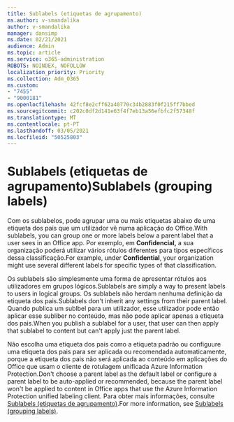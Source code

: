 ```yaml
---
title: Sublabels (etiquetas de agrupamento)
ms.author: v-smandalika
author: v-smandalika
manager: dansimp
ms.date: 02/21/2021
audience: Admin
ms.topic: article
ms.service: o365-administration
ROBOTS: NOINDEX, NOFOLLOW
localization_priority: Priority
ms.collection: Adm_O365
ms.custom:
- "7455"
- "9000181"
ms.openlocfilehash: 42fcf8e2cff62a40770c34b2883f0f215ff7bbed
ms.sourcegitcommit: c202c0df2d141e63f4f7eb13a56efbfc2f57348f
ms.translationtype: MT
ms.contentlocale: pt-PT
ms.lasthandoff: 03/05/2021
ms.locfileid: "50525803"
---
```

# <a name="sublabels-grouping-labels"></a><span data-ttu-id="153f2-102">Sublabels (etiquetas de agrupamento)</span><span class="sxs-lookup"><span data-stu-id="153f2-102">Sublabels (grouping labels)</span></span>

<span data-ttu-id="153f2-103">Com os sublabelos, pode agrupar uma ou mais etiquetas abaixo de uma etiqueta dos pais que um utilizador vê numa aplicação do Office.</span><span class="sxs-lookup"><span data-stu-id="153f2-103">With sublabels, you can group one or more labels below a parent label that a user sees in an Office app.</span></span> <span data-ttu-id="153f2-104">Por exemplo, em **Confidencial,** a sua organização poderá utilizar vários rótulos diferentes para tipos específicos dessa classificação.</span><span class="sxs-lookup"><span data-stu-id="153f2-104">For example, under **Confidential**, your organization might use several different labels for specific types of that classification.</span></span>

<span data-ttu-id="153f2-105">Os sublabels são simplesmente uma forma de apresentar rótulos aos utilizadores em grupos lógicos.</span><span class="sxs-lookup"><span data-stu-id="153f2-105">Sublabels are simply a way to present labels to users in logical groups.</span></span> <span data-ttu-id="153f2-106">Os sublabels não herdam nenhuma definição da etiqueta dos pais.</span><span class="sxs-lookup"><span data-stu-id="153f2-106">Sublabels don't inherit any settings from their parent label.</span></span> <span data-ttu-id="153f2-107">Quando publica um sublbel para um utilizador, esse utilizador pode então aplicar esse subliber no conteúdo, mas não pode aplicar apenas a etiqueta dos pais.</span><span class="sxs-lookup"><span data-stu-id="153f2-107">When you publish a sublabel for a user, that user can then apply that sublabel to content but can't apply just the parent label.</span></span>

<span data-ttu-id="153f2-108">Não escolha uma etiqueta dos pais como a etiqueta padrão ou configuure uma etiqueta dos pais para ser aplicada ou recomendada automaticamente, porque a etiqueta dos pais não será aplicada ao conteúdo em aplicações do Office que usam o cliente de rotulagem unificada Azure Information Protection.</span><span class="sxs-lookup"><span data-stu-id="153f2-108">Don't choose a parent label as the default label or configure a parent label to be auto-applied or recommended, because the parent label won't be applied to content in Office apps that use the Azure Information Protection unified labeling client.</span></span> <span data-ttu-id="153f2-109">Para obter mais informações, consulte [Sublabels (etiquetas de agrupamento)](https://docs.microsoft.com/microsoft-365/compliance/sensitivity-labels).</span><span class="sxs-lookup"><span data-stu-id="153f2-109">For more information, see [Sublabels (grouping labels)](https://docs.microsoft.com/microsoft-365/compliance/sensitivity-labels).</span></span>